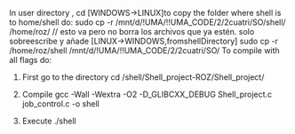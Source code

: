 In user directory ,
    cd 
[WINDOWS->LINUX]to copy the folder where shell is to home/shell do:
    sudo cp -r  /mnt/d/\!UMA/\!\!UMA_CODE/2/2cuatri/SO/shell/ /home/roz/
// esto va pero no borra los archivos que ya estén. solo sobreescribe y añade
[LINUX->WINDOWS,fromshellDirectory]
    sudo cp -r  /home/roz/shell /mnt/d/\!UMA/\!\!UMA_CODE/2/2cuatri/SO/ 
To compile with all flags do:
1. First go to the directory
    cd /shell/Shell_project-ROZ/Shell_project/

2. Compile
    gcc -Wall -Wextra -O2 -D_GLIBCXX_DEBUG Shell_project.c job_control.c -o shell

3. Execute
    ./shell